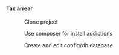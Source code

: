 <h4>Tax arrear</h4>

<ul>
<ol>Clone project</ol>
<ol>Use composer for install addictions</ol>
<ol>Create and edit config/db database</ol>
</ul>